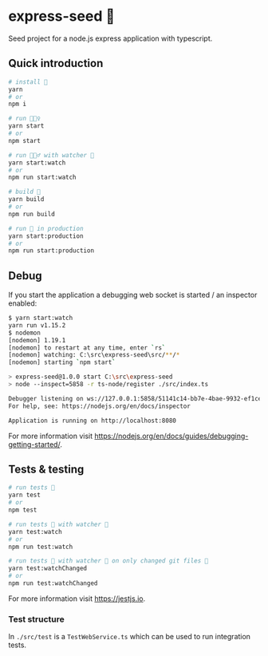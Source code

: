 # express-seed 🌱

Seed project for a node.js express application with typescript.

## Quick introduction

```bash
# install 🧷
yarn
# or
npm i

# run 🏃🏾‍♀️
yarn start
# or
npm start

# run 🏃🏾‍♂️ with watcher 👀
yarn start:watch
# or
npm run start:watch

# build 🚧
yarn build
# or
npm run build

# run 🚀 in production
yarn start:production
# or
npm run start:production
```

## Debug

If you start the application a debugging web socket is started / an inspector enabled:

```bash
$ yarn start:watch
yarn run v1.15.2
$ nodemon
[nodemon] 1.19.1
[nodemon] to restart at any time, enter `rs`
[nodemon] watching: C:\src\express-seed\src/**/*
[nodemon] starting `npm start`

> express-seed@1.0.0 start C:\src\express-seed
> node --inspect=5858 -r ts-node/register ./src/index.ts

Debugger listening on ws://127.0.0.1:5858/51141c14-bb7e-4bae-9932-ef1ceadb49cd # <- debugger
For help, see: https://nodejs.org/en/docs/inspector

Application is running on http://localhost:8080
```

For more information visit https://nodejs.org/en/docs/guides/debugging-getting-started/.

## Tests & testing


```bash
# run tests 🎈
yarn test
# or
npm test

# run tests 🎈 with watcher 👀
yarn test:watch
# or
npm run test:watch

# run tests 🎈 with watcher 👀 on only changed git files 🎳
yarn test:watchChanged
# or
npm run test:watchChanged
```

For more information visit https://jestjs.io.

### Test structure

In `./src/test` is a `TestWebService.ts` which can be used to run integration tests.